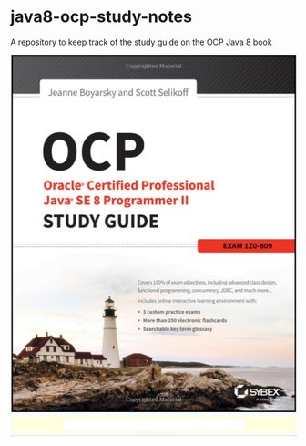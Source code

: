 # java8-ocp-study-notes
A repository to keep track of the study guide on the OCP Java 8 book

![javaBook](img/javaBook.png)

